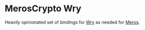# MerosCrypto Wry

Heavily opinionated set of bindings for [Wry](https://github.com/tauri-apps/wry) as needed for [Meros](https://github.com/MerosCrypto/Meros).
